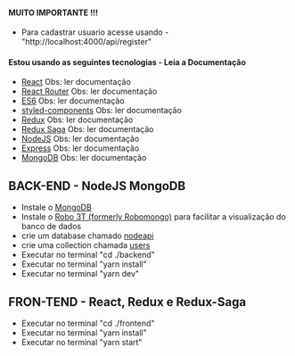 #### MUITO IMPORTANTE !!!
-  Para cadastrar usuario acesse usando  - "http://localhost:4000/api/register"

#### Estou usando as seguintes tecnologias - Leia a Documentação

-   [React](https://pt-br.reactjs.org/docs/getting-started.html) Obs: ler documentação
-   [React Router](https://reacttraining.com/react-router/web/guides/quick-start) Obs: ler documentação
-   [ES6](http://es6-features.org/) Obs: ler documentação
-   [styled-components](https://www.styled-components.com/) Obs: ler documentação
-   [Redux](https://redux.js.org/) Obs: ler documentação
-   [Redux Saga](https://redux-saga.js.org/) Obs: ler documentação
-   [NodeJS](https://nodejs.org/en/docs/) Obs: ler documentação
-   [Express](https://expressjs.com/pt-br/) Obs: ler documentação
-   [MongoDB](https://www.mongodb.com/) Obs: ler documentação

## BACK-END - NodeJS MongoDB

-   Instale o [MongoDB](https://www.mongodb.com/)
-   Instale o [Robo 3T (formerly Robomongo)](https://robomongo.org/download) para facilitar a visualização do banco de dados
-   crie um database chamado [nodeapi]()
-   crie uma collection chamada [users]()
-   Executar no terminal "cd ./backend"
-   Executar no terminal "yarn install"
-   Executar no terminal "yarn dev"

## FRON-TEND - React, Redux e Redux-Saga

-   Executar no terminal "cd ./frontend"
-   Executar no terminal "yarn install"
-   Executar no terminal "yarn start"
